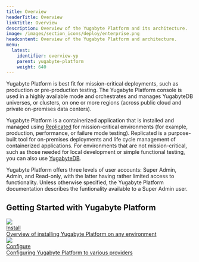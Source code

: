 ```yaml
---
title: Overview
headerTitle: Overview
linkTitle: Overview
description: Overview of the Yugabyte Platform and its architecture.
image: /images/section_icons/deploy/enterprise.png
headcontent: Overview of the Yugabyte Platform and architecture.
menu:
  latest:
    identifier: overview-yp
    parent: yugabyte-platform
    weight: 640
---
```


Yugabyte Platform is best fit for mission-critical deployments, such as production or pre-production testing. The Yugabyte Platform console is used in a highly available mode and orchestrates and manages YugabyteDB universes, or clusters, on one or more regions (across public cloud and private on-premises data centers).

Yugabyte Platform is a containerized application that is installed and managed using <a href="https://www.replicated.com/" target="_blank">Replicated</a> for mission-critical environments (for example, production, performance, or failure mode testing). Replicated is a purpose-built tool for on-premises deployments and life cycle management of containerized applications. For environments that are not mission-critical, such as those needed for local development or simple functional testing, you can also use <a href="../../quick-start/install">YugabyteDB</a>.

Yugabyte Platform offers three levels of user accounts: Super Admin, Admin, and Read-only, with the latter having rather limited access to functionality. Unless otherwise specified, the Yugabyte Platform documentation describes the funtionality available to a Super Admin user. 


## Getting Started with Yugabyte Platform

<div class="row">

  <div class="col-12 col-md-6 col-lg-12 col-xl-6">
    <a class="section-link icon-offset" href="install/">
      <div class="head">
        <img class="icon" src="/images/section_icons/quick_start/install.png" aria-hidden="true" />
        <div class="title">Install</div>
      </div>
      <div class="body">
        Overview of installing Yugabyte Platform on any environment
      </div>
    </a>
  </div>

  <div class="col-12 col-md-6 col-lg-12 col-xl-6">
    <a class="section-link icon-offset" href="configure/">
      <div class="head">
        <img class="icon" src="/images/section_icons/quick_start/create_cluster.png" aria-hidden="true" />
        <div class="title">Configure</div>
      </div>
      <div class="body">
        Configuring Yugabyte Platform to various providers
      </div>
    </a>
  </div>

</div>
